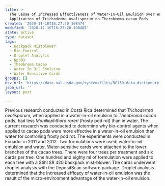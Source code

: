 ```yaml
---
title: >-
  The Cause of Increased Effectiveness of Water-In-Oil Emulsion over Water
  Application of Trichoderma ovalisporum on Therobroma cacao Pods
created: '2020-11-10T16:27:20.108474'
modified: '2020-11-10T16:27:20.108485'
state: active
type: dataset
tags:
  - Backpack Mistblower
  - Bio Control
  - Droplet Analysis
  - Np303
  - Theobroma Cacao
  - Water In Oil Emulsion
  - Water Sensitive Cards
groups: []
csv_url: 'https://data.nal.usda.gov/system/files/RC139-data-dictionary.csv'
json_url: ''
layout: post

---
```

<p>Previous research conducted in Costa Rica determined that <em>Trichoderma ovalisporum</em>, when applied in a water-in-oil emulsion to <em>Theobroma cacao</em> pods, had  less <em>Moniliophthora roreri</em> (frosty pod rot) than in water.  The current research was conducted to determine why bio-control agents when applied to cacao pods were more effective in a water-in-oil emulsion than water for controlling frosty pod rot.  The experiments were conducted in Ecuador in 2011 and 2012.  Two formulations were used: water-in-oil emulsion and water.  Water-sensitive cards were attached to the lower branches of the cacao trees.  There were four trees per treatment and six cards per tree.  One hundred and eighty ml of formulation were applied to each tree with a Stihl SR 420 backpack mist-blower.  The cards underwent droplet analysis with the DepositScan software package. Droplet analysis determined that the increased efficacy of water-in-oil emulsion was the result of the micro-environment advantage of the water-in-oil emulsion.</p>


